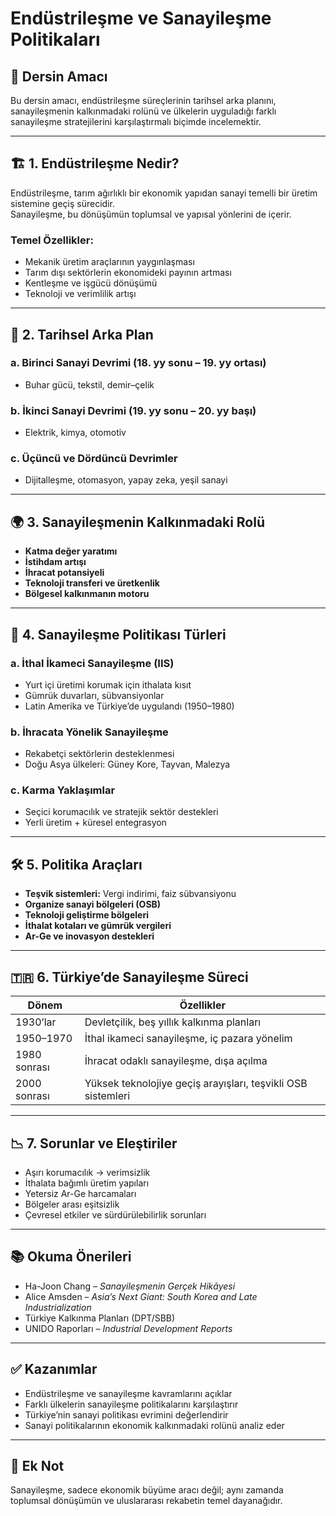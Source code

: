 # Endüstrileşme ve Sanayileşme Politikaları

## 🎯 Dersin Amacı

Bu dersin amacı, endüstrileşme süreçlerinin tarihsel arka planını, sanayileşmenin kalkınmadaki rolünü ve ülkelerin uyguladığı farklı sanayileşme stratejilerini karşılaştırmalı biçimde incelemektir.

---

## 🏗️ 1. Endüstrileşme Nedir?

Endüstrileşme, tarım ağırlıklı bir ekonomik yapıdan sanayi temelli bir üretim sistemine geçiş sürecidir.  
Sanayileşme, bu dönüşümün toplumsal ve yapısal yönlerini de içerir.

### Temel Özellikler:

- Mekanik üretim araçlarının yaygınlaşması
- Tarım dışı sektörlerin ekonomideki payının artması
- Kentleşme ve işgücü dönüşümü
- Teknoloji ve verimlilik artışı

---

## 🧭 2. Tarihsel Arka Plan

### a. Birinci Sanayi Devrimi (18. yy sonu – 19. yy ortası)

- Buhar gücü, tekstil, demir–çelik

### b. İkinci Sanayi Devrimi (19. yy sonu – 20. yy başı)

- Elektrik, kimya, otomotiv

### c. Üçüncü ve Dördüncü Devrimler

- Dijitalleşme, otomasyon, yapay zeka, yeşil sanayi

---

## 🌍 3. Sanayileşmenin Kalkınmadaki Rolü

- **Katma değer yaratımı**
- **İstihdam artışı**
- **İhracat potansiyeli**
- **Teknoloji transferi ve üretkenlik**
- **Bölgesel kalkınmanın motoru**

---

## 🔄 4. Sanayileşme Politikası Türleri

### a. İthal İkameci Sanayileşme (IIS)

- Yurt içi üretimi korumak için ithalata kısıt
- Gümrük duvarları, sübvansiyonlar
- Latin Amerika ve Türkiye’de uygulandı (1950–1980)

### b. İhracata Yönelik Sanayileşme

- Rekabetçi sektörlerin desteklenmesi
- Doğu Asya ülkeleri: Güney Kore, Tayvan, Malezya

### c. Karma Yaklaşımlar

- Seçici korumacılık ve stratejik sektör destekleri
- Yerli üretim + küresel entegrasyon

---

## 🛠️ 5. Politika Araçları

- **Teşvik sistemleri:** Vergi indirimi, faiz sübvansiyonu
- **Organize sanayi bölgeleri (OSB)**
- **Teknoloji geliştirme bölgeleri**
- **İthalat kotaları ve gümrük vergileri**
- **Ar-Ge ve inovasyon destekleri**

---

## 🇹🇷 6. Türkiye’de Sanayileşme Süreci

| Dönem        | Özellikler                                                   |
| ------------ | ------------------------------------------------------------ |
| 1930’lar     | Devletçilik, beş yıllık kalkınma planları                    |
| 1950–1970    | İthal ikameci sanayileşme, iç pazara yönelim                 |
| 1980 sonrası | İhracat odaklı sanayileşme, dışa açılma                      |
| 2000 sonrası | Yüksek teknolojiye geçiş arayışları, teşvikli OSB sistemleri |

---

## 📉 7. Sorunlar ve Eleştiriler

- Aşırı korumacılık → verimsizlik
- İthalata bağımlı üretim yapıları
- Yetersiz Ar-Ge harcamaları
- Bölgeler arası eşitsizlik
- Çevresel etkiler ve sürdürülebilirlik sorunları

---

## 📚 Okuma Önerileri

- Ha-Joon Chang – _Sanayileşmenin Gerçek Hikâyesi_
- Alice Amsden – _Asia’s Next Giant: South Korea and Late Industrialization_
- Türkiye Kalkınma Planları (DPT/SBB)
- UNIDO Raporları – _Industrial Development Reports_

---

## ✅ Kazanımlar

- Endüstrileşme ve sanayileşme kavramlarını açıklar
- Farklı ülkelerin sanayileşme politikalarını karşılaştırır
- Türkiye’nin sanayi politikası evrimini değerlendirir
- Sanayi politikalarının ekonomik kalkınmadaki rolünü analiz eder

---

## 📌 Ek Not

Sanayileşme, sadece ekonomik büyüme aracı değil; aynı zamanda toplumsal dönüşümün ve uluslararası rekabetin temel dayanağıdır.
